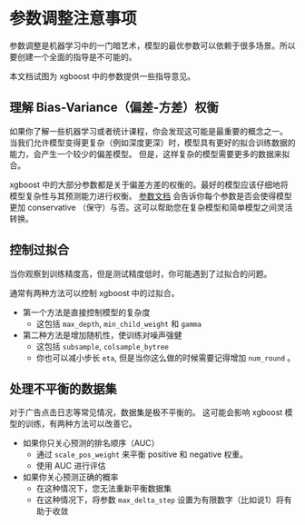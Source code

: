 # 参数调整注意事项

参数调整是机器学习中的一门暗艺术，模型的最优参数可以依赖于很多场景。所以要创建一个全面的指导是不可能的。

本文档试图为 xgboost 中的参数提供一些指导意见。

## 理解 Bias-Variance（偏差-方差）权衡

如果你了解一些机器学习或者统计课程，你会发现这可能是最重要的概念之一。 当我们允许模型变得更复杂（例如深度更深）时，模型具有更好的拟合训练数据的能力，会产生一个较少的偏差模型。 但是，这样复杂的模型需要更多的数据来拟合。

xgboost 中的大部分参数都是关于偏差方差的权衡的。最好的模型应该仔细地将模型复杂性与其预测能力进行权衡。 [参数文档](https://github.com/dmlc/xgboost/tree/master/doc/how_to/parameter.md) 会告诉你每个参数是否会使得模型更加 conservative （保守）与否。这可以帮助您在复杂模型和简单模型之间灵活转换。

## 控制过拟合

当你观察到训练精度高，但是测试精度低时，你可能遇到了过拟合的问题。

通常有两种方法可以控制 xgboost 中的过拟合。

*   第一个方法是直接控制模型的复杂度
    *   这包括 `max_depth`, `min_child_weight` 和 `gamma`
*   第二种方法是增加随机性，使训练对噪声强健
    *   这包括 `subsample`, `colsample_bytree`
    *   你也可以减小步长 `eta`, 但是当你这么做的时候需要记得增加 `num_round` 。

## 处理不平衡的数据集

对于广告点击日志等常见情况，数据集是极不平衡的。 这可能会影响 xgboost 模型的训练，有两种方法可以改善它。

*   如果你只关心预测的排名顺序（AUC）
    *   通过 `scale_pos_weight` 来平衡 positive 和 negative 权重。
    *   使用 AUC 进行评估
*   如果你关心预测正确的概率
    *   在这种情况下，您无法重新平衡数据集
    *   在这种情况下，将参数 `max_delta_step` 设置为有限数字（比如说1）将有助于收敛